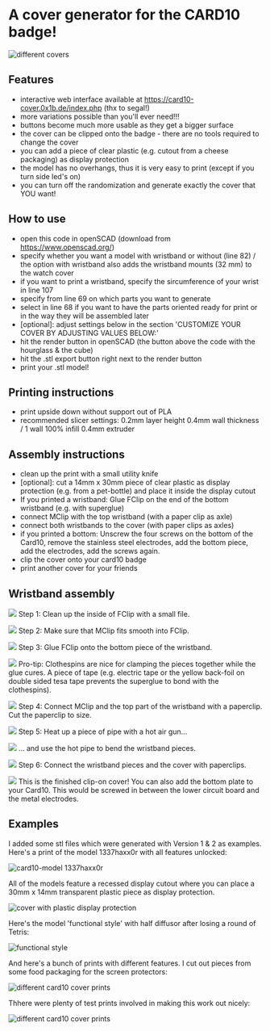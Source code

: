 # A cover generator for the CARD10 badge!
![different covers](/pics/cover3.gif) 
          
## Features
- interactive web interface available at https://card10-cover.0x1b.de/index.php (thx to segal!)
- more variations possible than you'll ever need!!!
- buttons become much more usable as they get a bigger surface
- the cover can be clipped onto the badge - there are no tools required to change the cover
- you can add a piece of clear plastic (e.g. cutout from a cheese packaging) as display protection 
- the model has no overhangs, thus it is very easy to print (except if you turn side led's on)
- you can turn off the randomization and generate exactly the cover that YOU want!
        
        
## How to use
- open this code in openSCAD (download from https://www.openscad.org/)
- specify whether you want a model with wristband or without (line 82) / the option
          with wristband also adds the wristband mounts (32 mm) to the watch cover
- if you want to print a wristband, specify the sircumference of your wrist in line 107
- specify from line 69 on which parts you want to generate 
- select in line 68 if you want to have the parts oriented ready for print or in the way they will be
          assembled later
- [optional]: adjust settings below in the section 'CUSTOMIZE YOUR COVER BY ADJUSTING VALUES BELOW:'
- hit the render button in openSCAD (the button above the code with the hourglass & the cube)
- hit the .stl export button right next to the render button
- print your .stl model!
        
        
## Printing instructions

- print upside down without support out of PLA
- recommended slicer settings: 
   0.2mm layer height
   0.4mm wall thickness / 1 wall
   100% infill 
   0.4mm extruder
  
  
## Assembly instructions

- clean up the print with a small utility knife
- [optional]: cut a 14mm x 30mm piece of clear plastic as display protection (e.g. from a pet-bottle) 
                      and place it inside the display cutout 
- If you printed a wristband: Glue FClip on the end of the bottom wristband (e.g. with superglue)
- connect MClip with the top wristband (with a paper clip as axle)
- connect both wristbands to the cover (with paper clips as axles)
- if you printed a bottom: Unscrew the four screws on the bottom of the Card10, 
          remove the stainless steel electrodes, add the bottom piece, add the electrodes, 
          add the screws again.
- clip the cover onto your card10 badge
- print another cover for your friends
          

## Wristband assembly

![](/pics/pac1.jpg)
Step 1: Clean up the inside of FClip with a small file.

![](/pics/pac2.jpg)
Step 2: Make sure that MClip fits smooth into FClip.

![](/pics/pac3.jpg)
Step 3: Glue FClip onto the bottom piece of the wristband. 

![](/pics/pac4.jpg)
Pro-tip: Clothespins are nice for clamping the pieces together while the glue cures. A piece of tape (e.g. electric tape or the yellow back-foil on double sided tesa tape prevents the superglue to bond with the clothespins).

![](/pics/pac5.jpg)
Step 4: Connect MClip and the top part of the wristband with a paperclip. Cut the paperclip to size.

![](/pics/pac6.jpg)
Step 5: Heat up a piece of pipe with a hot air gun...


![](/pics/pac7.jpg)
... and use the hot pipe to bend the wristband pieces.

![](/pics/pac8.jpg)
Step 6: Connect the wristband pieces and the cover with paperclips.

![](/pics/pac9.jpg)
This is the finished clip-on cover! You can also add the bottom plate to your Card10. This would be screwed in between the lower circuit board and the metal electrodes.


## Examples

I added some stl files which were generated with Version 1 & 2 as examples. Here's a print of the model 1337haxx0r with all features unlocked:

![card10-model 1337haxx0r](/pics/P1770622.JPG)

All of the models feature a recessed display cutout where you can place a 30mm x 14mm transparent plastic piece as display protection.

![cover with plastic display protection](/pics/P1770635.JPG)

Here's the model 'functional style' with half diffusor after losing a round of Tetris:

![functional style](/pics/P1770665.JPG)

And here's a bunch of prints with different features. I cut out pieces from some food packaging for the screen protectors:

![different card10 cover prints](/pics/P1770695.JPG)

Thhere were plenty of test prints involved in making this work out nicely: 

![different card10 cover prints](/pics/P1770698.JPG)
